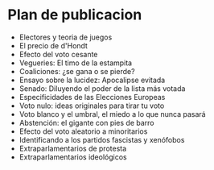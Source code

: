 # Plan de publicacion

- Electores y teoria de juegos
- El precio de d'Hondt
- Efecto del voto cesante
- Vegueries: El timo de la estampita
- Coaliciones: ¿se gana o se pierde?
- Ensayo sobre la lucidez: Apocalipse evitada
- Senado: Diluyendo el poder de la lista más votada
- Especificidades de las Elecciones Europeas
- Voto nulo: ideas originales para tirar tu voto
- Voto blanco y el umbral, el miedo a lo que nunca pasará
- Abstención: el gigante con pies de barro
- Efecto del voto aleatorio a minoritarios
- Identificando a los partidos fascistas y xenófobos
- Extraparlamentarios de protesta
- Extraparlamentarios ideológicos

